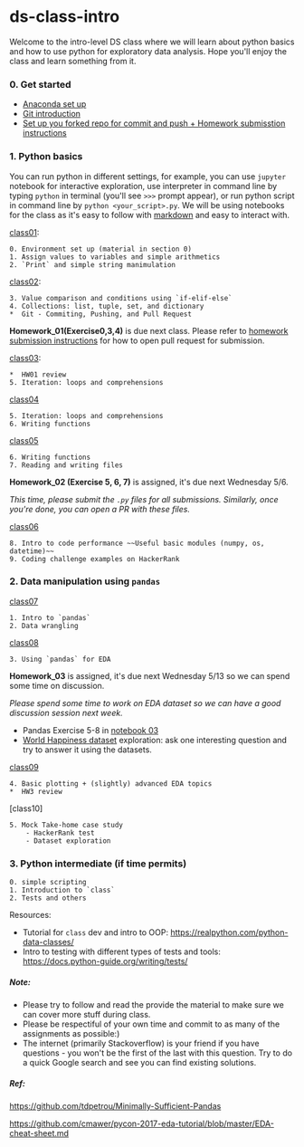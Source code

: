 # ds-class-intro

Welcome to the intro-level DS class where we will learn about python basics and how to use python for exploratory data analysis. Hope you'll enjoy the class and learn something from it.

### 0. Get started
- [Anaconda set up](https://github.com/emma-oc/ds-class-intro/blob/master/python_basics/class01/Anaconda_setup.md) 
- [Git introduction](https://github.com/emma-oc/ds-class-intro/blob/master/python_basics/class01/git_setup.md)
- [Set up you forked repo for commit and push + Homework submisstion instructions](https://github.com/emma-oc/ds-class-intro/blob/master/Git-setup-and-hw-instruction.md)

### 1. Python basics
You can run python in different settings, for example, you can use `jupyter` notebook for interactive exploration, use interpreter in command line by typing `python` in terminal (you'll see `>>>` prompt appear), or run python script in command line by `python <your_script>.py`. We will be using notebooks for the class as it's easy to follow with [markdown](https://guides.github.com/features/mastering-markdown/) and easy to interact with.

[class01](https://github.com/emma-oc/ds-class-intro/tree/master/python_basics/class01):

	0. Environment set up (material in section 0)
	1. Assign values to variables and simple arithmetics
	2. `Print` and simple string manimulation
[class02](https://github.com/emma-oc/ds-class-intro/tree/master/python_basics/class02):

	3. Value comparison and conditions using `if-elif-else`
	4. Collections: list, tuple, set, and dictionary
	*  Git - Commiting, Pushing, and Pull Request

**Homework_01(Exercise0,3,4)** is due next class. Please refer to [homework submission instructions](https://github.com/emma-oc/ds-class-intro/blob/master/Git-setup-and-hw-instruction.md#instructions-for-homework-1-submission) for how to open pull request for submission.

[class03](https://github.com/emma-oc/ds-class-intro/tree/master/python_basics/class02):

	*  HW01 review
	5. Iteration: loops and comprehensions


[class04](https://github.com/emma-oc/ds-class-intro/tree/master/python_basics/class02)

	5. Iteration: loops and comprehensions
	6. Writing functions

[class05](https://github.com/emma-oc/ds-class-intro/tree/master/python_basics/class03)

	6. Writing functions
	7. Reading and writing files

**Homework_02 (Exercise 5, 6, 7)** is assigned, it's due next Wednesday 5/6.

*This time, please submit the `.py` files for all submissions. Similarly, once you're done, you can open a PR with these files.*


[class06](https://github.com/emma-oc/ds-class-intro/tree/master/python_basics/class04)

	8. Intro to code performance ~~Useful basic modules (numpy, os, datetime)~~
	9. Coding challenge examples on HackerRank

### 2. Data manipulation using `pandas`

[class07](https://github.com/emma-oc/ds-class-intro/tree/master/pandas_intro)

	1. Intro to `pandas` 
	2. Data wrangling
[class08](https://github.com/emma-oc/ds-class-intro/tree/master/pandas_intro)

	3. Using `pandas` for EDA

**Homework_03** is assigned, it's due next Wednesday 5/13 so we can spend some time on discussion.

*Please spend some time to work on EDA dataset so we can have a good discussion session next week.*

- Pandas Exercise 5-8 in [notebook 03](https://github.com/emma-oc/ds-class-intro/tree/master/pandas_intro)
- [World Happiness dataset](https://www.kaggle.com/unsdsn/world-happiness) exploration: ask one interesting question and try to answer it using the datasets.

[class09](https://github.com/emma-oc/ds-class-intro/tree/master/pandas_intro)

	4. Basic plotting + (slightly) advanced EDA topics
	*  HW3 review

[class10]

	5. Mock Take-home case study
	    - HackerRank test
	    - Dataset exploration

### 3. Python intermediate (if time permits)

	0. simple scripting
	1. Introduction to `class`
	2. Tests and others

Resources:

- Tutorial for `class` dev and intro to OOP: https://realpython.com/python-data-classes/
- Intro to testing with different types of tests and tools: https://docs.python-guide.org/writing/tests/

##### Note:
* Please try to follow and read the provide the material to make sure we can cover more stuff during class.
* Please be respectiful of your own time and commit to as many of the assignments as possible:) 
* The internet (primarily Stackoverflow) is your friend if you have questions - you won't be the first of the last with this question. Try to do a quick Google search and see you can find existing solutions.



##### Ref:
https://github.com/tdpetrou/Minimally-Sufficient-Pandas

https://github.com/cmawer/pycon-2017-eda-tutorial/blob/master/EDA-cheat-sheet.md

